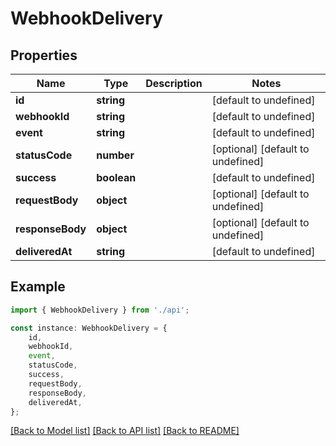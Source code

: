 # WebhookDelivery


## Properties

Name | Type | Description | Notes
------------ | ------------- | ------------- | -------------
**id** | **string** |  | [default to undefined]
**webhookId** | **string** |  | [default to undefined]
**event** | **string** |  | [default to undefined]
**statusCode** | **number** |  | [optional] [default to undefined]
**success** | **boolean** |  | [default to undefined]
**requestBody** | **object** |  | [optional] [default to undefined]
**responseBody** | **object** |  | [optional] [default to undefined]
**deliveredAt** | **string** |  | [default to undefined]

## Example

```typescript
import { WebhookDelivery } from './api';

const instance: WebhookDelivery = {
    id,
    webhookId,
    event,
    statusCode,
    success,
    requestBody,
    responseBody,
    deliveredAt,
};
```

[[Back to Model list]](../README.md#documentation-for-models) [[Back to API list]](../README.md#documentation-for-api-endpoints) [[Back to README]](../README.md)
